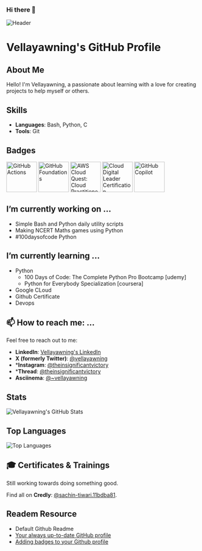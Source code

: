 ### Hi there 👋

![Header](/github-header-image.png)

<!--
**vellayawning/vellayawning** is a ✨ _special_ ✨ repository because its `README.md` (this file) appears on your GitHub profile.

Here are some ideas to get you started:

- 🔭 I’m currently working on ...
- 🌱 I’m currently learning ...
- 👯 I’m looking to collaborate on ...
- 🤔 I’m looking for help with ...
- 💬 Ask me about ...
- 📫 How to reach me: ...
- 😄 Pronouns: ...
- ⚡ Fun fact: ...
-->


# Vellayawning's GitHub Profile

## About Me
Hello! I'm Vellayawning, a passionate about learning with a love for creating projects to help myself or others. 

## Skills
- **Languages**: Bash, Python, C
- **Tools**: Git

## Badges
<!--START_SECTION:badges-->
<a href="https://www.credly.com/badges/0372da8e-e9c7-4139-a687-0cfeb74f2a09" title="GitHub Actions"><img src="https://images.credly.com/size/80x80/images/89efc3e7-842b-4790-b09b-9ea5efc71ec3/image.png" alt="GitHub Actions" width="80" height="80"></a>
<a href="https://www.credly.com/badges/c78bc514-fd39-40c1-a806-e14f6b9da5b4" title="GitHub Foundations"><img src="https://images.credly.com/size/80x80/images/024d0122-724d-4c5a-bd83-cfe3c4b7a073/image.png" alt="GitHub Foundations" width="80" height="80"></a>
<a href="https://www.credly.com/badges/5b8ca1fe-493a-4a31-8aa4-b7734fc00400" title="AWS Cloud Quest: Cloud Practitioner"><img src="https://images.credly.com/size/80x80/images/2784d0d8-327c-406f-971e-9f0e15097003/image.png" alt="AWS Cloud Quest: Cloud Practitioner" width="80" height="80"></a>
<a href="https://www.credly.com/badges/34cbab2e-bc26-4c51-b7b8-7f509252cfef" title="Cloud Digital Leader Certification"><img src="https://images.credly.com/size/80x80/images/44994cda-b5b0-44cb-9a6d-d29b57163073/image.png" alt="Cloud Digital Leader Certification" width="80" height="80"></a>
<a href="https://www.credly.com/users/sachin-tiwari.11bdba81/badges" title="GitHub Copilot"><img src="https://images.credly.com/size/80x80/images/d8f2f151-0391-4f7a-afa6-d455164b7b02/converted20250826-30-65zoe6.png" alt="GitHub Copilot" width="80" height="80"></a>
<!--END_SECTION:badges-->

## I’m currently working on ...
- Simple Bash and Python daily utility scripts
- Making NCERT Maths games using Python
- #100daysofcode Python

## I’m currently learning ...
- Python
    - 100 Days of Code: The Complete Python Pro Bootcamp [udemy]
    - Python for Everybody Specialization [coursera]
- Google CLoud
- Github Certificate
- Devops

## 📫 How to reach me: ...
Feel free to reach out to me:

- **LinkedIn**: [Vellayawning's LinkedIn](https://www.linkedin.com/in/vellayawning)
- **X (formerly Twitter)**: [@vellayawning](https://x.com/vellayawning)
- ***Instagram**: [@theinsignificantvictory](https://www.instagram.com/theinsignificantvictory/)
- ***Thread**: [@theinsignificantvictory](https://www.threads.net/@theinsignificantvictory)
- **Asciinema**: [@~vellayawning](https://asciinema.org/~vellayawning)


## Stats
![Vellayawning's GitHub Stats](https://github-readme-stats.vercel.app/api?username=vellayawning&show_icons=true)

## Top Languages
![Top Languages](https://github-readme-stats.vercel.app/api/top-langs/?username=vellayawning)

## 🎓 Certificates & Trainings
Still working towards doing something good.


Find all on **Credly**: [@sachin-tiwari.11bdba81](https://www.credly.com/users/sachin-tiwari.11bdba81).


## Readem Resource
- Default Github Readme
- [Your always up-to-date GitHub profile](https://jetzlstorfer.medium.com/your-always-up-to-date-github-profile-398b3c9d8de5)
- [Adding badges to your Github profile ](https://dev.to/pemtajo/how-to-improve-your-github-profile-by-adding-badges-gib?comments_sort=top)

